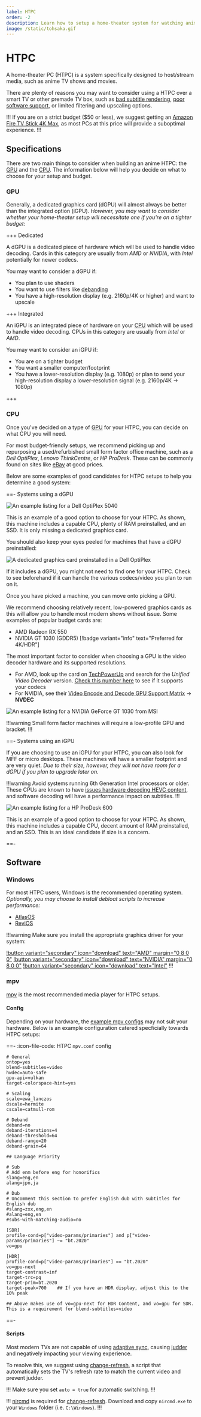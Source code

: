 ```yaml
---
label: HTPC
order: -2
description: Learn how to setup a home-theater system for watching anime
image: /static/tohsaka.gif
---
```


# HTPC

A home-theater PC (HTPC) is a system specifically designed to host/stream media, such as anime TV shows and movies.

There are plenty of reasons you may want to consider using a HTPC over a smart TV or other premade TV box, such as [bad subtitle rendering](/static/playback/ass-subtitles-issue.mp4), [poor software support](https://github.com/mpv-android/mpv-android/issues/12), or limited filtering and upscaling options.

!!!
If you are on a strict budget ($50 or less), we suggest getting an [Amazon Fire TV Stick 4K Max](https://www.amazon.com/dp/B08MQZXN1X), as most PCs at this price will provide a suboptimal experience.
!!!

## Specifications

There are two main things to consider when building an anime HTPC: the [GPU](#gpu) and the [CPU](#cpu). The information below will help you decide on what to choose for your setup and budget.

### GPU

Generally, a dedicated graphics card (dGPU) will almost always be better than the integrated option (iGPU). *However, you may want to consider whether your home-theater setup will necessitate one if you're on a tighter budget:*

+++ Dedicated

A dGPU is a dedicated piece of hardware which will be used to handle video decoding. Cards in this category are usually from *AMD* or *NVIDIA*, with *Intel* potentially for newer codecs.

You may want to consider a dGPU if:

- You plan to use shaders
- You want to use filters like [debanding](/tutorials/mpv/#debanding)
- You have a high-resolution display (e.g. 2160p/4K or higher) and want to upscale

+++ Integrated

An iGPU is an integrated piece of hardware on your [CPU](#cpu) which will be used to handle video decoding. CPUs in this category are usually from *Intel* or *AMD*.

You may want to consider an iGPU if:

- You are on a tighter budget
- You want a smaller computer/footprint
- You have a lower-resolution display (e.g. 1080p) or plan to send your high-resolution display a lower-resolution signal (e.g. 2160p/4K -> 1080p)

+++

### CPU

Once you've decided on a type of [GPU](#gpu) for your HTPC, you can decide on what CPU you will need.

For most budget-friendly setups, we recommend picking up and repurposing a used/refurbished small form factor office machine, such as a *Dell OptiPlex*, *Lenovo ThinkCentre*, or *HP ProDesk*. These can be commonly found on sites like [eBay](https://ebay.com) at good prices.

Below are some examples of good candidates for HTPC setups to help you determine a good system:

==- Systems using a dGPU

![An example listing for a Dell OptiPlex 5040](/static/htpc/example-optiplex.png)

This is an example of a good option to choose for your HTPC. As shown, this machine includes a capable CPU, plenty of RAM preinstalled, and an SSD. It is only missing a dedicated graphics card.

You should also keep your eyes peeled for machines that have a dGPU preinstalled:

![A dedicated graphics card preinstalled in a Dell OptiPlex](/static/htpc/example-optiplex-dgpu.png)

If it includes a dGPU, you might not need to find one for your HTPC. Check to see beforehand if it can handle the various codecs/video you plan to run on it.

Once you have picked a machine, you can move onto picking a GPU.

We recommend choosing relatively recent, low-powered graphics cards as this will allow you to handle most modern shows without issue. Some examples of popular budget cards are:

- AMD Radeon RX 550
- NVIDIA GT 1030 (GDDR5) [!badge variant="info" text="Preferred for 4K/HDR"]

The most important factor to consider when choosing a GPU is the video decoder hardware and its supported resolutions.

- For AMD, look up the card on [TechPowerUp](https://www.techpowerup.com/gpu-specs) and search for the *Unified Video Decoder* version. [Check this number here](https://en.wikipedia.org/wiki/Unified_Video_Decoder#Format_support) to see if it supports your codecs
- For NVIDIA, see their [Video Encode and Decode GPU Support Matrix](https://developer.nvidia.com/video-encode-and-decode-gpu-support-matrix-new) -> **NVDEC**

![An example listing for a NVIDIA GeForce GT 1030 from MSI](/static/htpc/example-nvidia-gpu.png)

!!!warning
Small form factor machines will require a low-profile GPU and bracket.
!!!

==- Systems using an iGPU

If you are choosing to use an iGPU for your HTPC, you can also look for MFF or micro desktops. These machines will have a smaller footprint and are very quiet. *Due to their size, however, they will not have room for a dGPU if you plan to upgrade later on.*

!!!warning
Avoid systems running 6th Generation Intel processors or older. These CPUs are known to have [issues hardware decoding HEVC content](https://github.com/mpv-player/mpv/issues/12154), and software decoding will have a performance impact on subtitles.
!!!

![An example listing for a HP ProDesk 600](/static/htpc/example-prodesk.png)

This is an example of a good option to choose for your HTPC. As shown, this machine includes a capable CPU, decent amount of RAM preinstalled, and an SSD. This is an ideal candidate if size is a concern.

==-

## Software

### Windows

For most HTPC users, Windows is the recommended operating system. *Optionally, you may choose to install debloat scripts to increase performance:*

- [AtlasOS](https://atlasos.net)
- [ReviOS](https://revi.cc)

!!!warning
Make sure you install the appropriate graphics driver for your system:

[!button variant="secondary" icon="download" text="AMD" margin="0 8 0 0"](https://www.amd.com/en/support)
[!button variant="secondary" icon="download" text="NVIDIA" margin="0 8 0 0"](https://www.nvidia.com/download/index.aspx)
[!button variant="secondary" icon="download" text="Intel"](https://www.intel.com/content/www/us/en/download-center)
!!!

### mpv

[mpv](/tutorials/mpv) is the most recommended media player for HTPC setups.

#### Config

Depending on your hardware, the [example mpv configs](/tutorials/mpv/#basic-config) may not suit your hardware. Below is an example configuration catered specficially towards HTPC setups:

==- :icon-file-code: HTPC `mpv.conf` config

```properties
# General
ontop=yes
blend-subtitles=video
hwdec=auto-safe
gpu-api=vulkan
target-colorspace-hint=yes

# Scaling
scale=ewa_lanczos
dscale=hermite
cscale=catmull-rom

# Deband
deband=no
deband-iterations=4
deband-threshold=64
deband-range=20
deband-grain=64

## Language Priority

# Sub
# Add enm before eng for honorifics
slang=eng,en
alang=jpn,ja

# Dub
# Uncomment this section to prefer English dub with subtitles for English dub
#slang=zxx,eng,en
#alang=eng,en
#subs-with-matching-audio=no

[SDR]
profile-cond=p["video-params/primaries"] and p["video-params/primaries"] ~= "bt.2020"
vo=gpu

[HDR]
profile-cond=p["video-params/primaries"] == "bt.2020"
vo=gpu-next
target-contrast=inf
target-trc=pq
target-prim=bt.2020
target-peak=700    ## If you have an HDR display, adjust this to the 10% peak

## Above makes use of vo=gpu-next for HDR Content, and vo=gpu for SDR. This is a requirement for blend-subtitles=video
```

==-

#### Scripts

Most modern TVs are not capable of using [adaptive sync](/guides/playback/#adaptive-sync), causing [judder](/guides/playback/#explaining-judder) and negatively impacting your viewing experience.

To resolve this, we suggest using [change-refresh](https://github.com/CogentRedTester/mpv-changerefresh), a script that automatically sets the TV's refresh rate to match the current video and prevent judder.

!!!
Make sure you set `auto = true` for automatic switching.
!!!

!!!
[nircmd](https://www.nirsoft.net/utils/nircmd-x64.zip) is required for [change-refresh](https://github.com/CogentRedTester/mpv-changerefresh). Download and copy `nircmd.exe` to your `Windows` folder (i.e. `C:\Windows`).
!!!
